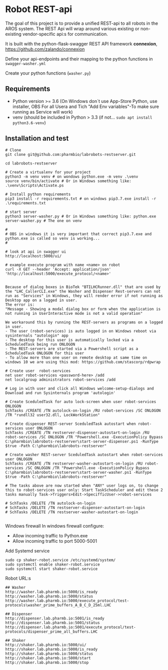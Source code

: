 # Robot REST-api
The goal of this project is to provide a unified REST-api to all robots in the AROS system. The REST Api will wrap around various existing or non-existing vendor-specific api:s for communication.

It is built with the python-flask-swagger REST API framework **connexion**, https://github.com/zalando/connexion

Define your api-endpoints and their mapping to the python functions in `swagger-washer.yml`

Create your python functions (`washer.py`)

## Requirements
- Python version >= 3.6 (On Windows don´t use App-Store Python, use installer, OBS For all Usera and Tich "Add Env variables"-To make sure running as Service will work)
- venv (should be included in Python > 3.3 (if not... `sudo apt install python3.6-venv`)

## Installation and test
```
# Clone
git clone git@github.com:pharmbio/labrobots-restserver.git

cd labrobots-restserver

# Create a virtualenv for your project
python3 -m venv venv # on wondows python.exe -m venv .\venv
source venv/bin/activate # Or in Windows something like: .\venv\Scripts\Activate.ps

# Install python requirements
pip3 install -r requirements.txt # on windows pip3.7.exe install -r .\requirements.txt

# start server
python3 server-washer.py # Or in Windows something like: python.exe server-washer.py # The one on venv

#
# OBS in windows it is very important that correct pip3.7.exe and python.exe is called so venv is working...
#

# look at api in swagger ui
http://localhost:5000/ui/

# example execute program with name <name> on robot
curl -X GET --header 'Accept: application/json' 'http://localhost:5000/execute_protocol/<name>' 


Because of dialog boxes in BioTek "BTILHCRunner.dll" that are used by the "LHC_CallerCLI.exe" the Washer and Dispenser Rest-servers can not run as "Services" in Windows, they will render error if not running as Desktop app on a logged in user.
The error is:
"Message - Showing a modal dialog box or form when the application is not running in UserInteractive mode is not a valid operation"

We workaround this by running the REST-servers as programs on a logged in user.
- The user (robot-services) is auto logged in on Windows reboot via sysinternals "autologin" app
- The desktop for this user is automatically locked via a ScheduledTask being run ONLOGON
- The REST-servers are started via a Powershell script as a ScheduledTask ONLOGON for this user
- To allow more than one user on remote desktop at same time on windows 10 we are using this mod: https://github.com/stascorp/rdpwrap

# Create user  robot-services
net user robot-services <password-here> /add
net localgroup administrators robot-services /add

# Log in with user and click all Windows welcome-setup-dialogs and Download and run Sysinternals program 'autologin'

# Create SceduledTask for auto lock-screen when user robot-services ONLOGON
SchTasks /CREATE /TN autolock-on-login /RU robot-services /SC ONLOGON /TR "rundll32 user32.dll, LockWorkStation"

# Create dispenser REST-server SceduledTask autostart when robot-services user ONLOGON
SchTasks /CREATE /TN restserver-dispenser-autostart-on-login /RU robot-services /SC ONLOGON /TR "Powershell.exe -ExecutionPolicy Bypass C:\pharmbio\labrobots-restserver\start-server-dispenser.ps1 -RunType $true -Path C:\pharmbio\labrobots-restserver"

# Create washer REST-server SceduledTask autostart when robot-services user ONLOGON
SchTasks /CREATE /TN restserver-washer-autostart-on-login /RU robot-services /SC ONLOGON /TR "Powershell.exe -ExecutionPolicy Bypass C:\pharmbio\labrobots-restserver\start-server-washer.ps1 -RunType $true -Path C:\pharmbio\labrobots-restserver"

# The tasks above are now started when "ANY" user logs on, to change this to robot-services user only: Start TaskScheduler and edit these 2 tasks manually Task->Triggers>Edit->SpecifficUser->robot-services

# SchTasks /DELETE /TN autolock-on-login
# SchTasks /DELETE /TN restserver-dispenser-autostart-on-login
# SchTasks /DELETE /TN restserver-washer-autostart-on-login
 
```
Windows firewall
In windows firewall configure:
- Allow incoming traffic to Python.exe
- Allow incoming traffic to port 5000-5001 


Add Systemd service
```
sudo cp shaker-robot.service /etc/systemd/system/
sudo systemctl enable shaker-robot.service 
sudo systemctl start shaker-robot.service 
```

Robot URL:s
```
## Washer
http://washer.lab.pharmb.io:5000/is_ready
http://washer.lab.pharmb.io:5000/status
http://washer.lab.pharmb.io:5000/execute_protocol/test-protocols\washer_prime_buffers_A_B_C_D_25ml.LHC

## Dispenser
http://dispenser.lab.pharmb.io:5001/is_ready
http://dispenser.lab.pharmb.io:5001/status
http://dispenser.lab.pharmb.io:5001/execute_protocol/test-protocols/dispenser_prime_all_buffers.LHC

## Shaker
http://shaker.lab.pharmb.io:5000/ui/
http://shaker.lab.pharmb.io:5000/is_ready
http://shaker.lab.pharmb.io:5000/status
http://shaker.lab.pharmb.io:5000/start
http://shaker.lab.pharmb.io:5000/stop

```


